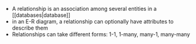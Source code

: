 - A relationship is an association among several entities in a [[databases|database]]
- in an E-R diagram, a relationship can optionally have attributes to describe them
- Relationships can take different forms: 1-1, 1-many, many-1, many-many